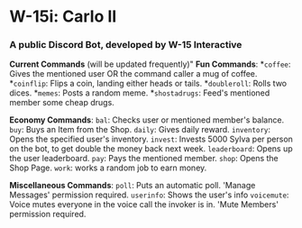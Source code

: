 # W-15i: Carlo II

### A public Discord Bot, developed by W-15 Interactive

**Current Commands** (will be updated frequently)"
**Fun Commands**:
*`coffee`: Gives the mentioned user OR the command caller a mug of coffee.
*`coinflip`: Flips a coin, landing either heads or tails.
*`doubleroll`: Rolls two dices.
*`memes`: Posts a random meme.
*`shostadrugs`: Feed's mentioned member some cheap drugs.

**Economy Commands**:
`bal`: Checks user or mentioned member's balance.
`buy`: Buys an Item from the Shop.
`daily`: Gives daily reward.
`inventory`: Opens the specified user's inventory.
`invest`: Invests 5000 Sylva per person on the bot, to get double the money back next week.
`leaderboard`: Opens up the user leaderboard.
`pay`: Pays the mentioned member.
`shop`: Opens the Shop Page.
`work`: works a random job to earn money.

**Miscellaneous Commands**:
`poll`: Puts an automatic poll. 'Manage Messages' permission required.
`userinfo`: Shows the user's info
`voicemute`: Voice mutes everyone in the voice call the invoker is in. 'Mute Members' permission required.
